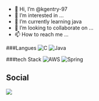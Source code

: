 - 👋 Hi, I’m @kgentry-97
- 👀 I’m interested in ...
- 🌱 I’m currently learning java
- 💞️ I’m looking to collaborate on ...
- 📫 How to reach me ...

<!---
kgentry-97/kgentry-97 is a ✨ special ✨ repository because its `README.md` (this file) appears on your GitHub profile.
You can click the Preview link to take a look at your changes.
--->
###Langues
![C](https://img.shields.io/badge/-C-000?&logo=C)
![Java](https://img.shields.io/badge/-Java-000?&logo=Java&logoColor=007396)

###tech Stack
![AWS](https://img.shields.io/badge/-AWS-000?&logo=Amazon-AWS&logoColor=F90)
![Spring](https://img.shields.io/badge/-Spring-000?&logo=Spring)

## Social
[![](https://img.shields.io/badge/-Kansas%20Gentry-blue?style=flat-square&logo=Linkedin&logoColor=white&link=https://www.linkedin.com/in/kansasgentry/)](https://www.linkedin.com/in/kansasgentry/)



